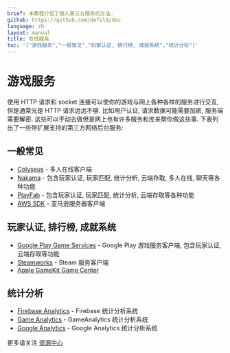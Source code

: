 ```yaml
---
brief: 本教程介绍了接入第三方服务的方法.
github: https://github.com/defold/doc
language: zh
layout: manual
title: 在线服务
toc: '["游戏服务","一般常见","玩家认证, 排行榜, 成就系统","统计分析"]'
---
```


# 游戏服务

使用 HTTP 请求和 socket 连接可以使你的游戏与网上各种各样的服务进行交互, 但是通常光是 HTTP 请求远远不够. 比如用户认证, 请求数据可能需要加密, 服务端需要解密. 这些可以手动去做但是网上也有许多服务和库来帮你做这些事. 下表列出了一些带扩展支持的第三方网络后台服务:

## 一般常见
* [Colyseus](https://defold.com/assets/colyseus/) - 多人在线客户端
* [Nakama](https://defold.com/assets/nakama/) - 包含玩家认证, 玩家匹配, 统计分析, 云端存取, 多人在线, 聊天等各种功能
* [PlayFab](https://defold.com/assets/playfabsdk/) - 包含玩家认证, 玩家匹配, 统计分析, 云端存取等各种功能
* [AWS SDK](https://github.com/britzl/aws-sdk-lua) - 亚马逊服务器客户端

## 玩家认证, 排行榜, 成就系统
* [Google Play Game Services](https://defold.com/assets/googleplaygameservices/) - Google Play 游戏服务客户端, 包含玩家认证, 云端存取等功能
* [Steamworks](https://defold.com/assets/steamworks/) - Steam 服务客户端
* [Apple GameKit Game Center](https://defold.com/assets/gamekit/)

## 统计分析
* [Firebase Analytics](https://defold.com/assets/googleanalyticsforfirebase/) - Firebase 统计分析系统
* [Game Analytics](https://gameanalytics.com/docs/item/defold-sdk) - GameAnalytics 统计分析系统
* [Google Analytics](https://defold.com/assets/gameanalytics/) - Google Analytics 统计分析系统

更多请关注 [资源中心](https://www.defold.com/assets/)